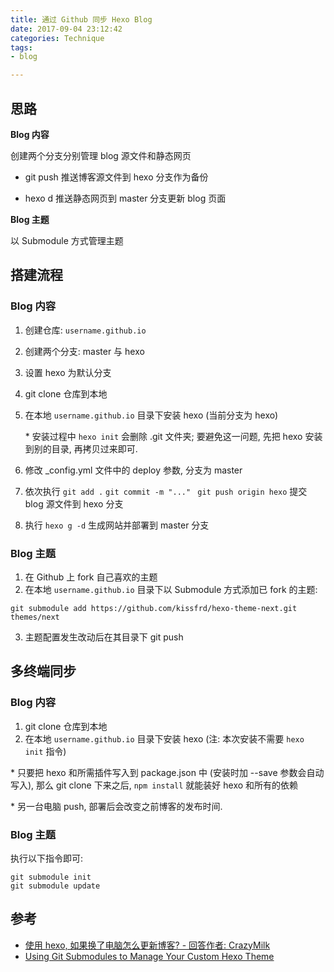 ```yaml
---
title: 通过 Github 同步 Hexo Blog
date: 2017-09-04 23:12:42
categories: Technique
tags:
- blog

---
```


## 思路

**Blog 内容**

创建两个分支分别管理 blog 源文件和静态网页

* git push 推送博客源文件到 hexo 分支作为备份


* hexo d 推送静态网页到 master 分支更新 blog 页面

**Blog 主题**

以 Submodule 方式管理主题 <!-- more -->

## 搭建流程

### Blog 内容

1. 创建仓库: `username.github.io`

2. 创建两个分支: master 与 hexo

3. 设置 hexo 为默认分支

4. git clone 仓库到本地

5. 在本地 `username.github.io` 目录下安装 hexo (当前分支为 hexo)

   \* 安装过程中 `hexo init` 会删除 .git 文件夹; 要避免这一问题, 先把 hexo 安装到别的目录, 再拷贝过来即可.

6. 修改 \_config.yml 文件中的 deploy 参数, 分支为 master

7. 依次执行 `git add .` `git commit -m "..." ` `git push origin hexo` 提交 blog 源文件到 hexo 分支

8. 执行 `hexo g -d` 生成网站并部署到 master 分支

### Blog 主题

1. 在 Github 上 fork 自己喜欢的主题
2. 在本地 `username.github.io` 目录下以 Submodule 方式添加已 fork 的主题:

```
git submodule add https://github.com/kissfrd/hexo-theme-next.git themes/next
```
3. 主题配置发生改动后在其目录下 git push

## 多终端同步

### Blog 内容

1. git clone 仓库到本地
2. 在本地 `username.github.io` 目录下安装 hexo (注: 本次安装不需要 `hexo init` 指令)

\* 只要把 hexo 和所需插件写入到 package.json 中 (安装时加 --save 参数会自动写入), 那么 git clone 下来之后,  `npm install` 就能装好 hexo 和所有的依赖

\* 另一台电脑 push, 部署后会改变之前博客的发布时间.

### Blog 主题

执行以下指令即可:

```
git submodule init
git submodule update
```



## 参考

- [使用 hexo, 如果换了电脑怎么更新博客? - 回答作者: CrazyMilk](https://zhihu.com/question/21193762/answer/79109280)
- [Using Git Submodules to Manage Your Custom Hexo Theme](http://jr0cket.co.uk/hexo/using-git-submodules-for-custom-hexo-theme.html)

